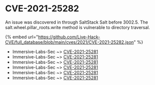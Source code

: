 # CVE-2021-25282

An issue was discovered in through SaltStack Salt before 3002.5. The salt.wheel.pillar_roots.write method is vulnerable to directory traversal.

{% embed url="https://github.com/Live-Hack-CVE/full_database/blob/main/cves/2021/CVE-2021-25282.json" %}


* Immersive-Labs-Sec ~> [CVE-2021-25281](https://www.alice-snow.ru/2021/database/cve-2021-25282/cve-2021-25281-immersive-labs-sec)
* Immersive-Labs-Sec ~> [CVE-2021-25281](https://www.alice-snow.ru/2021/database/cve-2021-25282/cve-2021-25281-immersive-labs-sec)
* Immersive-Labs-Sec ~> [CVE-2021-25281](https://www.alice-snow.ru/2021/database/cve-2021-25282/cve-2021-25281-immersive-labs-sec)
* Immersive-Labs-Sec ~> [CVE-2021-25281](https://www.alice-snow.ru/2021/database/cve-2021-25282/cve-2021-25281-immersive-labs-sec)
* Immersive-Labs-Sec ~> [CVE-2021-25281](https://www.alice-snow.ru/2021/database/cve-2021-25282/cve-2021-25281-immersive-labs-sec)
* Immersive-Labs-Sec ~> [CVE-2021-25281](https://www.alice-snow.ru/2021/database/cve-2021-25282/cve-2021-25281-immersive-labs-sec)
